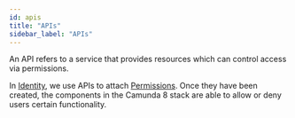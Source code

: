 ```yaml
---
id: apis
title: "APIs"
sidebar_label: "APIs"
---
```


An API refers to a service that provides resources which can control
access via permissions.

In [Identity](/self-managed/identity/what-is-identity.md), we use APIs to attach [Permissions](/self-managed/concepts/access-control/resource-authorizations.md). Once they have been created, the
components in the Camunda 8 stack are able to allow or deny users certain functionality.
